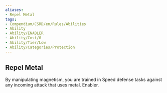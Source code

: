 ```yaml
---
aliases:
- Repel Metal
tags:
- Compendium/CSRD/en/Rules/Abilities
- Ability
- Ability/ENABLER
- Ability/Cost/0
- Ability/Tier/Low
- Ability/Categories/Protection
---
```


  
## Repel Metal  
By manipulating magnetism, you are trained in Speed defense tasks against any incoming attack that uses metal. Enabler.